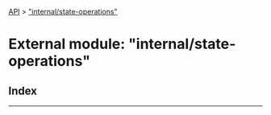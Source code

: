 [API](../README.md) > ["internal/state-operations"](../modules/_internal_state_operations_.md)

# External module: "internal/state-operations"

## Index

---

